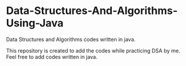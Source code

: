 # Data-Structures-And-Algorithms-Using-Java
Data Structures and Algorithms codes written in java.

This repository is created to add the codes while practicing DSA by me. Feel free to add codes written in java.
